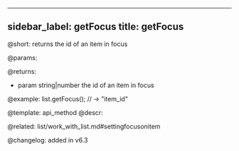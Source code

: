 
---
sidebar_label: getFocus
title: getFocus
---          

@short: returns the id of an item in focus


@params:


@returns:
- param	string|number      the id of an item in focus


@example:
list.getFocus(); // -> "item_id"


@template: api_method
@descr:


@related: list/work_with_list.md#settingfocusonitem


@changelog:
added in v6.3


